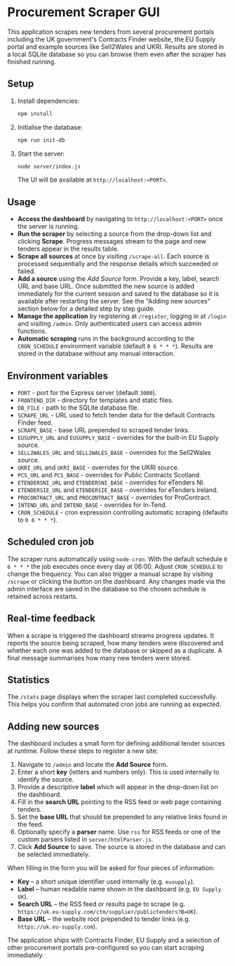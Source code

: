 # Procurement Scraper GUI

This application scrapes new tenders from several procurement portals including the UK government's Contracts Finder website, the EU Supply portal and example sources like Sell2Wales and UKRI. Results are stored in a local SQLite database so you can browse them even after the scraper has finished running.

## Setup

1. Install dependencies:
   ```bash
   npm install
   ```
2. Initialise the database:
   ```bash
   npm run init-db
   ```
3. Start the server:
   ```bash
   node server/index.js
   ```
   The UI will be available at `http://localhost:<PORT>`.

## Usage

- **Access the dashboard** by navigating to `http://localhost:<PORT>` once the
  server is running.
- **Run the scraper** by selecting a source from the drop-down list and clicking
  **Scrape**. Progress messages stream to the page and new tenders appear in the
  results table.
- **Scrape all sources** at once by visiting `/scrape-all`. Each source is
  processed sequentially and the response details which succeeded or failed.
- **Add a source** using the *Add Source* form. Provide a key, label, search URL
  and base URL. Once submitted the new source is added immediately for the
  current session and saved to the database so it is available after restarting
  the server. See the "Adding new sources" section below for a detailed step by
  step guide.
- **Manage the application** by registering at `/register`, logging in at
  `/login` and visiting `/admin`. Only authenticated users can access admin
  functions.
- **Automatic scraping** runs in the background according to the `CRON_SCHEDULE`
  environment variable (default `0 6 * * *`). Results are stored in the
  database without any manual interaction.

## Environment variables

- `PORT` - port for the Express server (default `3000`).
- `FRONTEND_DIR` - directory for templates and static files.
- `DB_FILE` - path to the SQLite database file.
- `SCRAPE_URL` - URL used to fetch tender data for the default Contracts Finder feed.
- `SCRAPE_BASE` - base URL prepended to scraped tender links.
- `EUSUPPLY_URL` and `EUSUPPLY_BASE` - overrides for the built-in EU Supply source.
- `SELL2WALES_URL` and `SELL2WALES_BASE` - overrides for the Sell2Wales source.
- `UKRI_URL` and `UKRI_BASE` - overrides for the UKRI source.
- `PCS_URL` and `PCS_BASE` - overrides for Public Contracts Scotland.
- `ETENDERSNI_URL` and `ETENDERSNI_BASE` - overrides for eTenders NI.
- `ETENDERSIE_URL` and `ETENDERSIE_BASE` - overrides for eTenders Ireland.
- `PROCONTRACT_URL` and `PROCONTRACT_BASE` - overrides for ProContract.
- `INTEND_URL` and `INTEND_BASE` - overrides for In-Tend.
- `CRON_SCHEDULE` - cron expression controlling automatic scraping (defaults to `0 6 * * *`).

## Scheduled cron job

The scraper runs automatically using `node-cron`. With the default schedule `0 6 * * *` the job executes once every day at 06:00. Adjust `CRON_SCHEDULE` to change the frequency. You can also trigger a manual scrape by visiting `/scrape` or clicking the button on the dashboard. Any changes made via the admin interface are saved in the database so the chosen schedule is retained across restarts.

## Real-time feedback

When a scrape is triggered the dashboard streams progress updates. It reports
the source being scraped, how many tenders were discovered and whether each one
was added to the database or skipped as a duplicate. A final message summarises
how many new tenders were stored.

## Statistics

The `/stats` page displays when the scraper last completed successfully. This
helps you confirm that automated cron jobs are running as expected.

## Adding new sources

The dashboard includes a small form for defining additional tender sources at
runtime. Follow these steps to register a new site:

1. Navigate to `/admin` and locate the **Add Source** form.
2. Enter a short **key** (letters and numbers only). This is used internally to
   identify the source.
3. Provide a descriptive **label** which will appear in the drop-down list on
   the dashboard.
4. Fill in the **search URL** pointing to the RSS feed or web page containing
   tenders.
5. Set the **base URL** that should be prepended to any relative links found in
   the feed.
6. Optionally specify a **parser** name. Use `rss` for RSS feeds or one of the
   custom parsers listed in `server/htmlParser.js`.
7. Click **Add Source** to save. The source is stored in the database and can be
   selected immediately.

When filling in the form you will be asked for four pieces of information:
- **Key** – a short unique identifier used internally (e.g. `eusupply`).
- **Label** – human readable name shown in the dashboard (e.g. `EU Supply UK`).
- **Search URL** – the RSS feed or results page to scrape (e.g. `https://uk.eu-supply.com/ctm/supplier/publictenders?B=UK`).
- **Base URL** – the website root prepended to tender links (e.g. `https://uk.eu-supply.com`).

The application ships with Contracts Finder, EU Supply and a selection of other
procurement portals pre-configured so you can start scraping immediately.
